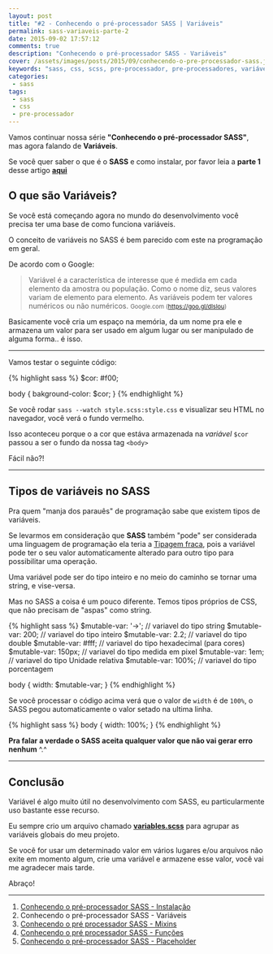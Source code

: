 ```yaml
---
layout: post
title: "#2 - Conhecendo o pré-processador SASS | Variáveis"
permalink: sass-variaveis-parte-2
date: 2015-09-02 17:57:12
comments: true
description: "Conhecendo o pré-processador SASS - Variáveis"
cover: /assets/images/posts/2015/09/conhecendo-o-pre-processador-sass.jpg
keywords: "sass, css, scss, pre-processador, pre-processadores, variáveis"
categories:
 - sass
tags:
 - sass
 - css
 - pre-processador
---
```


Vamos continuar nossa série **"Conhecendo o pré-processador SASS"**, mas agora falando de **Variáveis**.

<div class="alert">
  <span class="icon icon-info-circle"></span>
  <p>Se você quer saber o que é o <strong>SASS</strong> e como instalar, por favor leia a <strong>parte 1</strong> desse artigo <strong><a href="/conhecendo-o-pre-processador-sass-parte-1/">aqui</a></strong></p>
</div>

## O que são Variáveis?

Se você está começando agora no mundo do desenvolvimento você precisa ter uma base de como funciona variáveis.

O conceito de variáveis no SASS é bem parecido com este na programação em geral.

De acordo com o Google:

> Variável é a característica de interesse que é medida em cada elemento da amostra ou população. Como o nome diz, seus valores variam de elemento para elemento. As variáveis podem ter valores numéricos ou não numéricos.
  > <small>Google.com (<a href="https://goo.gl/dlslou">https://goo.gl/dlslou</a>)</small>

Basicamente você cria um espaço na memória, da um nome pra ele e armazena um valor para ser usado em algum lugar ou ser manipulado de alguma forma.. é isso.

***

Vamos testar o seguinte código:

{% highlight sass %}
$cor: #f00;

body {
  bakground-color: $cor;
}
{% endhighlight %}

Se você rodar `sass --watch style.scss:style.css` e visualizar seu HTML no navegador, você verá o fundo vermelho.

Isso aconteceu porque o a cor que estáva armazenada na *variável* `$cor` passou a ser o fundo da nossa tag `<body>`

Fácil não?!

***

## Tipos de variáveis no SASS

Pra quem "manja dos parauês" de programação sabe que existem tipos de variáveis.

Se levarmos em consideração que **SASS** também "pode" ser considerada uma linguagem de programação ela teria a [Tipagem fraca](https://pt.wikipedia.org/wiki/Tipo_de_dado), pois a variável pode ter o seu valor automaticamente alterado para outro tipo para possibilitar uma operação.

Uma variável pode ser do tipo inteiro e no meio do caminho se tornar uma string, e vise-versa.

Mas no SASS a coisa é um pouco diferente. Temos tipos próprios de CSS, que não precisam de "aspas" como string.

{% highlight sass %}
$mutable-var: '->'; // variavel do tipo string
$mutable-var: 200; // variavel do tipo inteiro
$mutable-var: 2.2; // variavel do tipo double
$mutable-var: #fff; // variavel do tipo hexadecimal (para cores)
$mutable-var: 150px; // variavel do tipo medida em pixel
$mutable-var: 1em; // variavel do tipo Unidade relativa
$mutable-var: 100%; // variavel do tipo porcentagem

body {
  width: $mutable-var;
}
{% endhighlight %}

Se você processar o código acima verá que o valor de `width` é de `100%`, o SASS pegou automaticamente o valor setado na ultima linha.

{% highlight sass %}
body {
  width: 100%;
}
{% endhighlight %}

**Pra falar a verdade o SASS aceita qualquer valor que não vai gerar erro nenhum** ^.^

***

## Conclusão

Variável é algo muito útil no desenvolvimento com SASS, eu particularmente uso bastante esse recurso.

Eu sempre crio um arquivo chamado **[variables.scss](https://github.com/nandomoreirame/nandomoreirame.github.io/blob/source/src/sass/settings/_variables.scss)** para agrupar as variáveis globais do meu projeto.

Se você for usar um determinado valor em vários lugares e/ou arquivos não exite em momento algum, crie uma variável e armazene esse valor, você vai me agradecer mais tarde.

Abraço!

***

 1. [Conhecendo o pré-processador SASS - Instalação](/conhecendo-o-pre-processador-sass-parte-1)
 2. Conhecendo o pré-processador SASS - Variáveis
 3. [Conhecendo o pré processador SASS - Mixins](/sass-parte-3-mixins)
 4. [Conhecendo o pré processador SASS - Funções](/sass-parte-4-funcoes)
 5. [Conhecendo o pré-processador SASS - Placeholder](/sass-parte-5-placeholder/)
